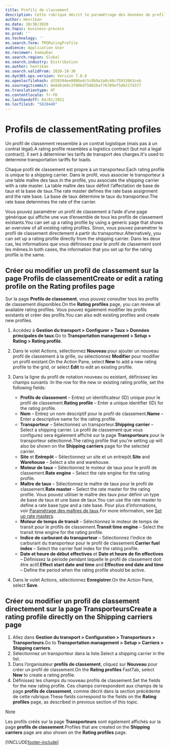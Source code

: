 ```yaml
---
title: Profils de classement
description: Cette rubrique décrit le paramétrage des données de profils de classement.
author: Henrikan
ms.date: 10/30/2020
ms.topic: business-process
ms.prod: ''
ms.technology: ''
ms.search.form: TMSRatingProfile
audience: Application User
ms.reviewer: kamaybac
ms.search.region: Global
ms.search.industry: Distribution
ms.author: henrikan
ms.search.validFrom: 2020-10-30
ms.dyn365.ops.version: Version 7.0.0
ms.openlocfilehash: d359394ee0086edc5c8b9a3a0c48cf5933963ceb
ms.sourcegitcommit: 0e8db169c3f90bd750826af76709ef5d621fd377
ms.translationtype: HT
ms.contentlocale: fr-FR
ms.lasthandoff: 04/01/2021
ms.locfileid: "5828440"
---
```

# <a name="rating-profiles"></a><span data-ttu-id="55ea5-103">Profils de classement</span><span class="sxs-lookup"><span data-stu-id="55ea5-103">Rating profiles</span></span>

<span data-ttu-id="55ea5-104">Un profil de classement ressemble à un contrat logistique (mais pas à un contrat légal).</span><span class="sxs-lookup"><span data-stu-id="55ea5-104">A rating profile resembles a logistics contract (but not a legal contract).</span></span> <span data-ttu-id="55ea5-105">Il sert à déterminer les tarifs de transport des charges.</span><span class="sxs-lookup"><span data-stu-id="55ea5-105">It's used to determine transportation tariffs for loads.</span></span> 

<span data-ttu-id="55ea5-106">Chaque profil de classement est propre à un transporteur.</span><span class="sxs-lookup"><span data-stu-id="55ea5-106">Each rating profile is unique to a shipping carrier.</span></span> <span data-ttu-id="55ea5-107">Dans le profil, vous associer le transporteur à une table maître des taux.</span><span class="sxs-lookup"><span data-stu-id="55ea5-107">In the profile, you associate the shipping carrier with a rate master.</span></span> <span data-ttu-id="55ea5-108">La table maître des taux définit l’affectation de base de taux et la base de taux.</span><span class="sxs-lookup"><span data-stu-id="55ea5-108">The rate master defines the rate base assignment and the rate base.</span></span> <span data-ttu-id="55ea5-109">La base de taux détermine le taux du transporteur.</span><span class="sxs-lookup"><span data-stu-id="55ea5-109">The rate base determines the rate of the carrier.</span></span>

<span data-ttu-id="55ea5-110">Vous pouvez paramétrer un profil de classement à l’aide d’une page générique qui affiche une vue d’ensemble de tous les profils de classement existants.</span><span class="sxs-lookup"><span data-stu-id="55ea5-110">You can set up a rating profile by using a generic page that shows an overview of all existing rating profiles.</span></span> <span data-ttu-id="55ea5-111">Sinon, vous pouvez paramétrer le profil de classement directement à partir du transporteur.</span><span class="sxs-lookup"><span data-stu-id="55ea5-111">Alternatively, you can set up a rating profile directly from the shipping carrier.</span></span> <span data-ttu-id="55ea5-112">Dans les deux cas, les informations que vous définissez pour le profil de classement sont les mêmes.</span><span class="sxs-lookup"><span data-stu-id="55ea5-112">In both cases, the information that you set up for the rating profile is the same.</span></span>

## <a name="create-or-edit-a-rating-profile-on-the-rating-profiles-page"></a><span data-ttu-id="55ea5-113">Créer ou modifier un profil de classement sur la page Profils de classement</span><span class="sxs-lookup"><span data-stu-id="55ea5-113">Create or edit a rating profile on the Rating profiles page</span></span>

<span data-ttu-id="55ea5-114">Sur la page **Profils de classement**, vous pouvez consulter tous les profils de classement disponibles.</span><span class="sxs-lookup"><span data-stu-id="55ea5-114">On the **Rating profiles** page, you can review all available rating profiles.</span></span> <span data-ttu-id="55ea5-115">Vous pouvez également modifier les profils existants et créer des profils.</span><span class="sxs-lookup"><span data-stu-id="55ea5-115">You can also edit existing profiles and create new profiles.</span></span>

1. <span data-ttu-id="55ea5-116">Accédez à **Gestion du transport \> Configurer \> Taux \> Données principales de taux**.</span><span class="sxs-lookup"><span data-stu-id="55ea5-116">Go to **Transportation management \> Setup \> Rating \> Rating profile**.</span></span>
1. <span data-ttu-id="55ea5-117">Dans le volet Actions, sélectionnez **Nouveau** pour ajouter un nouveau profil de classement à la grille, ou sélectionnez **Modifier** pour modifier un profil existant.</span><span class="sxs-lookup"><span data-stu-id="55ea5-117">On the Action Pane, select **New** to add a new rating profile to the grid, or select **Edit** to edit an existing profile.</span></span>
1. <span data-ttu-id="55ea5-118">Dans la ligne du profil de notation nouveau ou existant, définissez les champs suivants :</span><span class="sxs-lookup"><span data-stu-id="55ea5-118">In the row for the new or existing rating profile, set the following fields:</span></span>

    - <span data-ttu-id="55ea5-119">**Profils de classement** – Entrez un identificateur (ID) unique pour le profil de classement.</span><span class="sxs-lookup"><span data-stu-id="55ea5-119">**Rating profile** – Enter a unique identifier (ID) for the rating profile.</span></span>
    - <span data-ttu-id="55ea5-120">**Nom** – Entrez un nom descriptif pour le profil de classement.</span><span class="sxs-lookup"><span data-stu-id="55ea5-120">**Name** – Enter a descriptive name for the rating profile.</span></span>
    - <span data-ttu-id="55ea5-121">**Transporteur** – Sélectionnez un transporteur.</span><span class="sxs-lookup"><span data-stu-id="55ea5-121">**Shipping carrier** – Select a shipping carrier.</span></span> <span data-ttu-id="55ea5-122">Le profil de classement que vous configurez sera également affiché sur la page **Transporteurs** pour le transporteur sélectionné.</span><span class="sxs-lookup"><span data-stu-id="55ea5-122">The rating profile that you're setting up will also be shown on the **Shipping carriers** page for the selected carrier.</span></span>
    - <span data-ttu-id="55ea5-123">**Site** et **Entrepôt** – Sélectionnez un site et un entrepôt.</span><span class="sxs-lookup"><span data-stu-id="55ea5-123">**Site** and **Warehouse** – Select a site and warehouse.</span></span>
    - <span data-ttu-id="55ea5-124">**Moteur de taux** – Sélectionnez le moteur de taux pour le profil de classement.</span><span class="sxs-lookup"><span data-stu-id="55ea5-124">**Rate engine** – Select the rate engine for the rating profile.</span></span>
    - <span data-ttu-id="55ea5-125">**Maître de taux** – Sélectionnez le maître de taux pour le profil de classement.</span><span class="sxs-lookup"><span data-stu-id="55ea5-125">**Rate master** – Select the rate master for the rating profile.</span></span> <span data-ttu-id="55ea5-126">Vous pouvez utiliser le maître des taux pour définir un type de base de taux et une base de taux.</span><span class="sxs-lookup"><span data-stu-id="55ea5-126">You can use the rate master to define a rate base type and a rate base.</span></span> <span data-ttu-id="55ea5-127">Pour plus d’informations, voir [Paramétrage des maîtres de taux](set-up-rate-masters.md).</span><span class="sxs-lookup"><span data-stu-id="55ea5-127">For more information, see [Set up rate masters](set-up-rate-masters.md).</span></span>
    - <span data-ttu-id="55ea5-128">**Moteur de temps de transit** – Sélectionnez le moteur de temps de transit pour le profils de classement.</span><span class="sxs-lookup"><span data-stu-id="55ea5-128">**Transit time engine** – Select the transit time engine for the rating profile.</span></span>
    - <span data-ttu-id="55ea5-129">**Indice de carburant du transporteur** – Sélectionnez l’indice de carburant du transporteur pour le profil de classement.</span><span class="sxs-lookup"><span data-stu-id="55ea5-129">**Carrier fuel index** – Select the carrier fuel index for the rating profile.</span></span>
    - <span data-ttu-id="55ea5-130">**Date et heure de début effectives** et **Date et heure de fin effectives** – Définissez la période pendant laquelle le profil de classement doit être actif.</span><span class="sxs-lookup"><span data-stu-id="55ea5-130">**Effect start date and time** and **Effective end date and time** – Define the period when the rating profile should be active.</span></span>

1. <span data-ttu-id="55ea5-131">Dans le volet Actions, sélectionnez **Enregistrer**.</span><span class="sxs-lookup"><span data-stu-id="55ea5-131">On the Action Pane, select **Save**.</span></span>

## <a name="create-a-rating-profile-directly-on-the-shipping-carriers-page"></a><span data-ttu-id="55ea5-132">Créer ou modifier un profil de classement directement sur la page Transporteurs</span><span class="sxs-lookup"><span data-stu-id="55ea5-132">Create a rating profile directly on the Shipping carriers page</span></span>

1. <span data-ttu-id="55ea5-133">Allez dans **Gestion du transport \> Configuration \> Transporteurs \> Transporteurs**.</span><span class="sxs-lookup"><span data-stu-id="55ea5-133">Go to **Transportation management \> Setup \> Carriers \> Shipping carriers**.</span></span>
1. <span data-ttu-id="55ea5-134">Sélectionnez un transporteur dans la liste.</span><span class="sxs-lookup"><span data-stu-id="55ea5-134">Select a shipping carrier in the list.</span></span>
1. <span data-ttu-id="55ea5-135">Dans l’organisateur **profils de classement**, cliquez sur **Nouveau** pour créer un profil de classement.</span><span class="sxs-lookup"><span data-stu-id="55ea5-135">On the **Rating profiles** FastTab, select **New** to create a rating profile.</span></span>
1. <span data-ttu-id="55ea5-136">Définissez les champs du nouveau profils de classement.</span><span class="sxs-lookup"><span data-stu-id="55ea5-136">Set the fields for the new rating profile.</span></span> <span data-ttu-id="55ea5-137">Ces champs correspondent aux champs de la page **profils de classement**, comme décrit dans la section précédente de cette rubrique.</span><span class="sxs-lookup"><span data-stu-id="55ea5-137">These fields correspond to the fields on the **Rating profiles** page, as described in previous section of this topic.</span></span>

> [!NOTE]
> <span data-ttu-id="55ea5-138">Les profils créés sur la page **Transporteurs** sont également affichés sur la page **profils de classement**.</span><span class="sxs-lookup"><span data-stu-id="55ea5-138">Profiles that are created on the **Shipping carriers** page are also shown on the **Rating profiles** page.</span></span>


[!INCLUDE[footer-include](../../../includes/footer-banner.md)]
